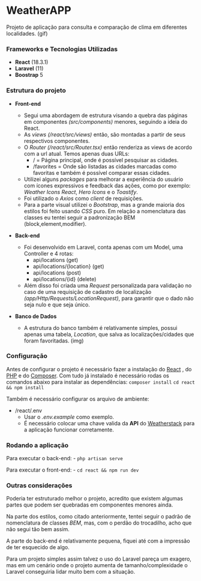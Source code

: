 
# WeatherAPP
Projeto de aplicação para consulta e comparação de clima em diferentes localidades. 
(gif)
### Frameworks e Tecnologias Utilizadas
- **React** (18.3.1)
- **Laravel** (11)
- **Boostrap** 5

### Estrutura do projeto
- **Front-end**
	- Segui uma abordagem de estrutura visando a quebra das páginas em componentes *(src/components)* menores, seguindo a ideia do React.
	-  As *views* *(/react/src/views)* então, são montadas a partir de seus respectivos componentes.
	-  O *Router* *(/react/src/Router.tsx)* então renderiza as views de acordo com a url atual. Temos apenas duas URLs:
		- / = Página principal, onde é possível pesquisar as cidades.
		- /favorites = Onde são listadas as cidades marcadas como favoritas e também é possível comparar essas cidades.
	- Utilizei alguns *packages* para melhorar a experiência do usuário com ícones expressivos e feedback das ações, como por exemplo: *Weather Icons React*, *Hero Icons* e o *Toastify*.
	- Foi utilizado o *Axios* como *client* de requisições.
	- Para a parte visual utilizei o *Bootstrap*, mas a grande maioria dos estilos foi feito usando *CSS* puro. Em relação a nomenclatura das classes eu tentei seguir a padronização BEM (block,element,modifier).

- **Back-end**
	- Foi desenvolvido em Laravel, conta apenas com um Model, uma Controller e 4 rotas:
		- api/locations (get)
		- api/locations/{location} (get)
		- api/locations (post)
		- api/locations/{id} (delete)
	- Além disso foi criada uma *Request* personalizada para validação no caso de uma requisição de cadastro de localização *(app/Http/Requests/LocationRequest)*, para garantir que o dado não seja nulo e que seja único.

- **Banco de Dados**
	- A estrutura do banco também é relativamente simples, possui apenas uma tabela, *Location*, que salva as localizações/cidades que foram favoritadas.
	(img)

### Configuração
Antes de configurar o projeto é necessário fazer a instalação do [React](https://pt-br.react.dev/learn/start-a-new-react-project) , do [PHP](https://www.php.net/manual/en/install.php) e do [Composer](https://getcomposer.org/doc/00-intro.md#installation-linux-unix-macos).
Com tudo já instalado é necessário rodas os comandos abaixo para instalar as dependências:
`composer install`
`cd react && npm install`

Também é necessário configurar os arquivo de ambiente:
- /react/.env
	- Usar o *.env.example* como exemplo.
	- É necessário colocar uma chave valida da **API** do [Weatherstack](https://weatherstack.com/) para a aplicação funcionar corretamente.
	
### Rodando a aplicação
Para executar o back-end:
	- `php artisan serve`
	
Para executar o front-end:
	- `cd react && npm run dev`

### Outras considerações
Poderia ter estruturado melhor o projeto, acredito que existem algumas partes que podem ser quebradas em componentes menores ainda.

Na parte dos estilos, como citado anteriormente, tentei seguir o padrão de nomenclatura de classes *BEM*, mas, com o perdão do trocadilho, acho que não segui tão bem assim.

A parte do back-end é relativamente pequena, fiquei até com a impressão de ter esquecido de algo.

Para um projeto simples assim talvez o uso do Laravel pareça um exagero, mas em um cenário onde o projeto aumenta de tamanho/complexidade o Laravel conseguiria lidar muito bem com a situação. 
